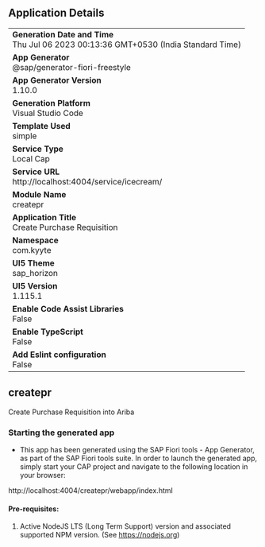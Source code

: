 ## Application Details
|               |
| ------------- |
|**Generation Date and Time**<br>Thu Jul 06 2023 00:13:36 GMT+0530 (India Standard Time)|
|**App Generator**<br>@sap/generator-fiori-freestyle|
|**App Generator Version**<br>1.10.0|
|**Generation Platform**<br>Visual Studio Code|
|**Template Used**<br>simple|
|**Service Type**<br>Local Cap|
|**Service URL**<br>http://localhost:4004/service/icecream/
|**Module Name**<br>createpr|
|**Application Title**<br>Create Purchase Requisition|
|**Namespace**<br>com.kyyte|
|**UI5 Theme**<br>sap_horizon|
|**UI5 Version**<br>1.115.1|
|**Enable Code Assist Libraries**<br>False|
|**Enable TypeScript**<br>False|
|**Add Eslint configuration**<br>False|

## createpr

Create Purchase Requisition into Ariba

### Starting the generated app

-   This app has been generated using the SAP Fiori tools - App Generator, as part of the SAP Fiori tools suite.  In order to launch the generated app, simply start your CAP project and navigate to the following location in your browser:

http://localhost:4004/createpr/webapp/index.html

#### Pre-requisites:

1. Active NodeJS LTS (Long Term Support) version and associated supported NPM version.  (See https://nodejs.org)


